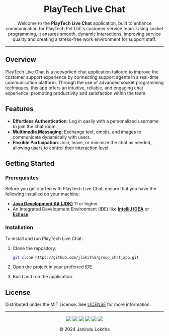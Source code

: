 <div align="center">
  
# PlayTech Live Chat
Welcome to the **PlayTech Live Chat** application, built to enhance communication for PlayTech Pvt Ltd.'s customer service team. Using socket programming, it ensures smooth, dynamic interactions, improving service quality and creating a stress-free work environment for support staff.

</div>

---

## Overview
PlayTech Live Chat is a networked chat application tailored to improve the customer support experience by connecting support agents in a real-time communication platform. Through the use of advanced socket programming techniques, this app offers an intuitive, reliable, and engaging chat experience, promoting productivity and satisfaction within the team.

## Features
- **Effortless Authentication**: Log in easily with a personalized username to join the chat room.
- **Multimedia Messaging**: Exchange text, emojis, and images to communicate dynamically with users.
- **Flexible Participation**: Join, leave, or minimize the chat as needed, allowing users to control their interaction level.

## Getting Started

### Prerequisites
Before you get started with PlayTech Live Chat, ensure that you have the following installed on your machine:

- [**Java Development Kit (JDK)**](https://www.oracle.com/java/technologies/javase/jdk11-archive-downloads.html) 11 or higher.
- An Integrated Development Environment (IDE) like [**IntelliJ IDEA**](https://www.jetbrains.com/idea/download/?section=windows) or [**Eclipse**](https://www.eclipse.org/downloads/).

### Installation
To install and run PlayTech Live Chat:

1. Clone the repository:

   ```bash
   git clone https://github.com/jlokitha/group_chat_app.git
   ```

2. Open the project in your preferred IDE.
3. Build and run the application.

## License
Distributed under the MIT License. See [LICENSE](LICENSE) for more information.

---

<div align="center">
  <a href="https://github.com/gayanukabulegoda" target="blank"><img src = "https://img.shields.io/badge/GitHub-000000?style=for-the-badge&logo=github&logoColor=white"></a>
  <a href="https://git-scm.com/" target="blank"><img src = "https://img.shields.io/badge/Git-000000?style=for-the-badge&logo=git&logoColor=white"></a>
  <a href="https://jdk.java.net/java-se-ri/11-MR2" target="blank"><img src = "https://img.shields.io/badge/Java-000000?style=for-the-badge&logo=openjdk&logoColor=white"></a>
  <a href="https://openjfx.io/" target="blank"><img src="https://img.shields.io/badge/JavaFX-000000?style=for-the-badge&logo=coffeescript&logoColor=white"></a>
  <a href="https://docs.oracle.com/en/java/javase/11/docs/api/java.desktop/javax/swing/text/html/CSS.html" target="blank"><img src = "https://img.shields.io/badge/CSS-000000?style=for-the-badge&logo=css3&logoColor=white"></a>
  <a href="https://www.jetbrains.com/idea/download/?section=linux" target="blank"><img src = "https://img.shields.io/badge/Intellij%20Idea-000000?style=for-the-badge&logo=intellij%20idea&logoColor=white"></a>
</div>

<p align="center">
  &copy; 2024 Janindu Lokitha
</p>
